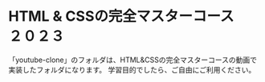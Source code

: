# HTML & CSSの完全マスターコース　２０２３

「youtube-clone」のフォルダは、HTML&CSSの完全マスターコースの動画で実装したフォルダになります。
学習目的でしたら、ご自由にご利用ください。
